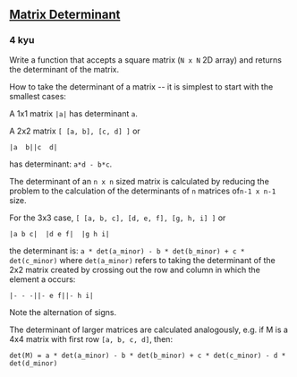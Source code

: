 <h2><a href=https://www.codewars.com/kata/52a382ee44408cea2500074c/train/javascript target="_blank">Matrix Determinant</a></h2><h3>4 kyu</h3><p>Write a function that accepts a square matrix (<code>N x N</code> 2D array) and returns the determinant of the matrix.</p><p>How to take the determinant of a matrix -- it is simplest to start with the smallest cases:</p><p>A 1x1 matrix <code>|a|</code> has determinant <code>a</code>.</p><p>A 2x2 matrix <code>[ [a, b], [c, d] ]</code> or</p><pre><code>|a  b||c  d|</code></pre><p>has determinant: <code>a*d - b*c</code>.</p><p>The determinant of an <code>n x n</code> sized matrix is calculated by reducing the problem to the calculation of the determinants of <code>n</code> matrices of<code>n-1 x n-1</code> size.</p><p>For the 3x3 case, <code>[ [a, b, c], [d, e, f], [g, h, i] ]</code> or</p><pre><code>|a b c|  |d e f|  |g h i|  </code></pre><p>the determinant is: <code>a * det(a_minor) - b * det(b_minor) + c * det(c_minor)</code> where <code>det(a_minor)</code> refers to taking the determinant of the 2x2 matrix created by crossing out the row and column in which the element a occurs:</p><pre><code>|- - -||- e f||- h i|  </code></pre><p>Note the alternation of signs. </p><p>The determinant of larger matrices are calculated analogously, e.g. if M is a 4x4 matrix with first row <code>[a, b, c, d]</code>, then:</p><p><code>det(M) = a * det(a_minor) - b * det(b_minor) + c * det(c_minor) - d * det(d_minor)</code></p>
